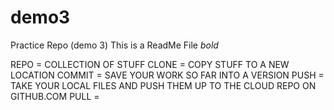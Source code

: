 # demo3
Practice Repo (demo 3)
This is a ReadMe File *bold* 


REPO = COLLECTION OF STUFF
CLONE = COPY STUFF TO A NEW LOCATION
COMMIT = SAVE YOUR WORK SO FAR INTO A VERSION
PUSH = TAKE YOUR LOCAL FILES AND PUSH THEM UP TO THE CLOUD REPO ON GITHUB.COM
PULL = 


